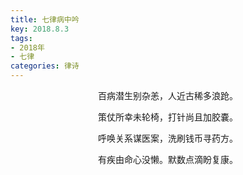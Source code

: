 ```yaml
---
title: 七律病中吟
key: 2018.8.3
tags: 
- 2018年 
- 七律
categories: 律诗
---
```


<p align="center">百病潜生别杂恙，人近古稀多浪跄。
</p>
<p align="center">策仗所幸未轮椅，打针尚且加胶嚢。
</p>
<p align="center">呼唤关系谋医案，洗刷钱币寻药方。
</p>
<p align="center">有疾由命心没懒。默数点滴盼复康。
</p>
